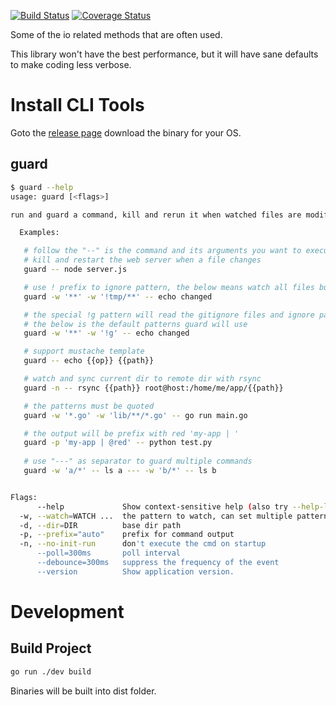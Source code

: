 [![Build Status](https://travis-ci.org/ysmood/gokit.svg?branch=master)](https://travis-ci.org/ysmood/gokit)
[![Coverage Status](https://coveralls.io/repos/github/ysmood/gokit/badge.svg?branch=master)](https://coveralls.io/github/ysmood/gokit?branch=master)

Some of the io related methods that are often used.

This library won't have the best performance, but it will have sane defaults to make coding less verbose.

# Install CLI Tools

Goto the [release page](https://github.com/ysmood/gokit/releases) download the binary for your OS.

## guard

```bash
$ guard --help                
usage: guard [<flags>]

run and guard a command, kill and rerun it when watched files are modified

  Examples:

   # follow the "--" is the command and its arguments you want to execute
   # kill and restart the web server when a file changes
   guard -- node server.js

   # use ! prefix to ignore pattern, the below means watch all files but not those in tmp dir
   guard -w '**' -w '!tmp/**' -- echo changed

   # the special !g pattern will read the gitignore files and ignore patterns in them
   # the below is the default patterns guard will use
   guard -w '**' -w '!g' -- echo changed

   # support mustache template
   guard -- echo {{op}} {{path}}

   # watch and sync current dir to remote dir with rsync
   guard -n -- rsync {{path}} root@host:/home/me/app/{{path}}

   # the patterns must be quoted
   guard -w '*.go' -w 'lib/**/*.go' -- go run main.go

   # the output will be prefix with red 'my-app | '
   guard -p 'my-app | @red' -- python test.py
   
   # use "---" as separator to guard multiple commands
   guard -w 'a/*' -- ls a --- -w 'b/*' -- ls b


Flags:
      --help             Show context-sensitive help (also try --help-long and --help-man).
  -w, --watch=WATCH ...  the pattern to watch, can set multiple patterns
  -d, --dir=DIR          base dir path
  -p, --prefix="auto"    prefix for command output
  -n, --no-init-run      don't execute the cmd on startup
      --poll=300ms       poll interval
      --debounce=300ms   suppress the frequency of the event
      --version          Show application version.
```


# Development

## Build Project

```bash
go run ./dev build
```

Binaries will be built into dist folder.